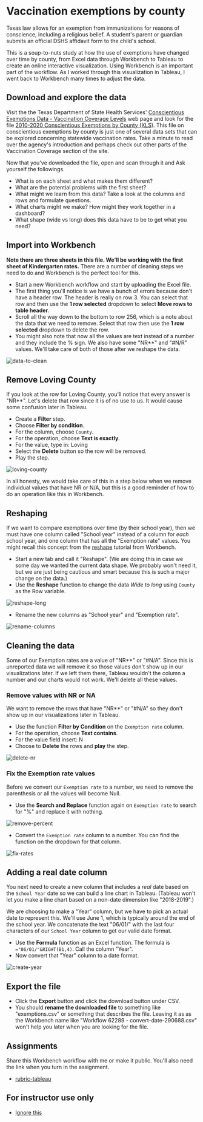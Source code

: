 # Vaccination exemptions by county

Texas law allows for an exemption from immunizations for reasons of conscience, including a religious belief. A student's parent or guardian submits an official DSHS affidavit form to the child's school.

This is a soup-to-nuts study at how the use of exemptions have changed over time by county, from Excel data through Workbench to Tableau to create an online interactive visualization. Using Workbench is an important part of the workflow. As I worked through this visualization in Tableau, I went back to Workbench many times to adjust the data.

## Download and explore the data

Visit the the Texas Department of State Health Services' [Conscientious Exemptions Data - Vaccination Coverage Levels](https://www.dshs.texas.gov/immunize/coverage/Conscientious-Exemptions-Data.shtm) web page and look for the file [2010-2020 Conscientious Exemptions by County (XLS)](https://www.dshs.texas.gov/immunize/coverage/docs/2010-2020-Conscientious-Exemptions-by-County.xls). This file on conscientious exemptions by county is just one of several data sets that can be explored concerning statewide vaccination rates. Take a minute to read over the agency's introduction and perhaps check out other parts of the Vaccination Coverage section of the site.

Now that you've downloaded the file, open and scan through it and Ask yourself the followings.

- What is on each sheet and what makes them different?
- What are the potential problems with the first sheet?
- What might we learn from this data? Take a look at the columns and rows and formulate questions.
- What charts might we make? How might they work together in a dashboard?
- What shape (wide vs long) does this data have to be to get what you need?

## Import into Workbench

 **Note there are three sheets in this file. We'll be working with the first sheet of Kindergarten rates.** There are a number of cleaning steps we need to do and Workbench is the perfect tool for this.

- Start a new Workbench workflow and start by uploading the Excel file.
- The first thing you'll notice is we have a bunch of errors because don't have a header row. The header is really on row 3. You can select that row and then use the **1 row selected** dropdown to select **Move rows to table header**.
- Scroll all the way down to the bottom to row 256, which is a note about the data that we need to remove. Select that row then use the **1 row selected** dropdown to delete the row.
- You might also note that now all the values are text instead of a number and they include the % sign. We also have some "NR**" and "#N/R" values. We'll take care of both of those after we reshape the data.

![data-to-clean](img/data-to-clean.png)

## Remove Loving County

If you look at the row for Loving County, you'll notice that every answer is "NR**". Let's delete that row since it is of no use to us. It would cause some confusion later in Tableau.

- Create a **Filter** step.
- Choose **Filter by condition**.
- For the column, choose `County`.
- For the operation, choose **Text is exactly**.
- For the value, type in: Loving
- Select the **Delete** button so the row will be removed.
- Play the step.

![loving-county](img/loving-county.png)

In all honesty, we would take care of this in a step below when we remove individual values that have NR or N/A, but this is a good reminder of how to do an operation like this in Workbench.

## Reshaping

If we want to compare exemptions over time (by their school year), then we must have one column called "School year" instead of a column for _each_ school year, and one column that has all the "Exemption rate" values. You might recall this concept from the [reshape](http://help.workbenchdata.com/en/articles/1634563-reshape) tutorial from Workbench.

- Start a new tab and call it "Reshape". (We are doing this in case we some day we wanted the current data shape. We probably won't need it, but we are just being cautious and smart because this is such a major change on the data.)
- Use the **Reshape** function to change the data _Wide to long_ using `County` as the Row variable.

![reshape-long](img/reshape-long.png)

- Rename the new columns as "School year" and "Exemption rate".

![rename-columns](img/rename-columns.png)

## Cleaning the data

Some of our Exemption rates are a value of "NR**" or "#N/A". Since this is unreported data we will remove it so those values don't show up in our visualizations later. If we left them there, Tableau wouldn't the column a number and our charts would not work. We'll delete all these values.

### Remove values with NR or NA

We want to remove the rows that have "NR**" or "#N/A" so they don't show up in our visualizations later in Tableau.

- Use the function **Filter by Condition** on the `Exemption rate` column.
- For the operation, choose **Text contains**.
- For the value field insert: N
- Choose to **Delete** the rows and **play** the step.

![delete-nr](img/delete-nr.png)

### Fix the Exemption rate values

Before we convert our `Exemption rate` to a number, we need to remove the parenthesis or all the values will become Null.

- Use the **Search and Replace** function again on `Exemption rate` to search for "%" and replace it with nothing.

![remove-percent](img/remove-percent.png)

- Convert the `Exemption rate` column to a number. You can find the function on the dropdown for that column.

![fix-rates](img/fix-rates.png)

## Adding a real date column

You next need to create a new column that includes a _real_ date based on the `School Year` date so we can build a line chart in Tableau. (Tableau won't let you make a line chart based on a non-date dimension like "2018-2019".)

We are choosing to make a "Year" column, but we have to pick an actual date to represent this. We'll use June 1, which is typically around the end of the school year. We concatenate the text "06/01/" with the last four characters of our `School Year` column to get our valid date format.

- Use the **Formula** function as an Excel function. The formula is `="06/01/"&RIGHT(B1,4)`. Call the column "Year".
- Now convert that "Year" column to a date format.

![create-year](img/create-year.png)

## Export the file

- Click the **Export** button and click the download button under CSV.
- You should **rename the downloaded file** to something like "exemptions.csv" or something that describes the file. Leaving it as as the Workbench name like "Workflow 62289 - convert-date-290688.csv" won't help you later when you are looking for the file.

## Assignments

Share this Workbench workflow with me or make it public. You'll also need the link when you turn in the assignment.

- [rubric-tableau](rubric-tableau.md)

## For instructor use only

- [Ignore this](https://app.workbenchdata.com/workflows/62289/)